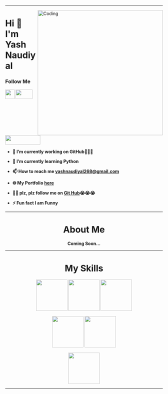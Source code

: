 <hr>
<img align="right" alt="Coding" width="400" src="https://lh3.googleusercontent.com/a/ACg8ocL2EmHInfrLUZShrTPgwzfx7JEve2jNDYnlNe4z3oqQNwgo7g9c=s288-c-no">

# Hi 🤗 I'm <b>Yash Naudiyal

<h3>Follow Me</h3>
<a href="https://github.com/2023Yash"><img src="https://d1mjtvp3d1g20r.cloudfront.net/2019/11/04083733/GitHub.jpg" height="30"></a>
<a href="https://github.com/2023Yash"><img src="https://encrypted-tbn0.gstatic.com/images?q=tbn:ANd9GcSq0Ivo9_lxVuV560lEeW-flHye_MHdx1E3MxXU4s8o-1VIGEp6AHO_p3oCktX4vvU17fA&usqp=CAU" height="30" width="53.33"></a><br>
<a href="https://github.com/2023Yash"><img src="https://encrypted-tbn0.gstatic.com/images?q=tbn:ANd9GcRXpb3FmyGGEEJKKn4tb3gNAEMZBAZwX6RackLk1he1d2h3wGCOE_DZLbf4PBSQfTUeRw&usqp=CAU" height="30" width="111.66"></a>

- 🔭 I’m currently working on **GitHub🤣🤣🤣**

- 🌱 I’m currently learning **Python**

- 📫 How to reach me **yashnaudiyal268@gmail.com**

- 🌐 My Portfolio **<a href="https://lidezb0mksw2kzundy7u1w.on.drv.tw/www.YashNaudiyal.in/">here</a>**

- 🙏🥺 plz, plz follow me on <a href="https://github.com/2023Yash">Git Hub</a>😭😭😭

- ⚡ Fun fact **I am Funny**
<hr>
<h1 align="center">About Me</h1>

<p align="center">Coming Soon...</p>
<hr>
<h1 align="center">My Skills</h1>

<p align="center">
  <img src="https://www.freeiconspng.com/thumbs/html5-icon/html5-icon-1.png" width="100" hieght="100">
  <img src="https://cdn4.iconfinder.com/data/icons/flat-brand-logo-2/512/css3-512.png" width="100" hieght="100">
  <img src="https://upload.wikimedia.org/wikipedia/commons/6/6a/JavaScript-logo.png" width="100" hieght="100">
</p>
<p align="center">
  <img src="https://cdn.icon-icons.com/icons2/2415/PNG/512/typescript_original_logo_icon_146317.png" width="100" hieght="100">
  <img src="https://cdn-icons-png.flaticon.com/512/5968/5968672.png" width="100" hieght="100">
</p>
<p align="center">
  <img src="https://miro.medium.com/v2/resize:fit:600/1*LKaM6rFUCeB-O0oo0kowoQ.png" width="100" hieght="100">
</p>
<hr>
